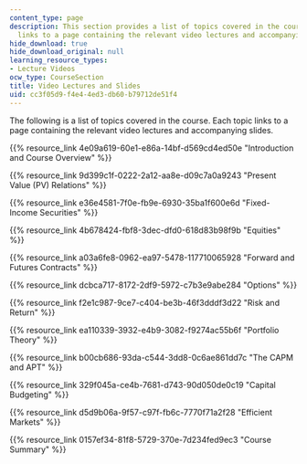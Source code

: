 ```yaml
---
content_type: page
description: This section provides a list of topics covered in the course. Each topic
  links to a page containing the relevant video lectures and accompanying slides.
hide_download: true
hide_download_original: null
learning_resource_types:
- Lecture Videos
ocw_type: CourseSection
title: Video Lectures and Slides
uid: cc3f05d9-f4e4-4ed3-db60-b79712de51f4
---
```


The following is a list of topics covered in the course. Each topic links to a page containing the relevant video lectures and accompanying slides.

{{% resource_link 4e09a619-60e1-e86a-14bf-d569cd4ed50e "Introduction and Course Overview" %}}

{{% resource_link 9d399c1f-0222-2a12-aa8e-d09c7a0a9243 "Present Value (PV) Relations" %}}

{{% resource_link e36e4581-7f0e-fb9e-6930-35ba1f600e6d "Fixed-Income Securities" %}}

{{% resource_link 4b678424-fbf8-3dec-dfd0-618d83b98f9b "Equities" %}}

{{% resource_link a03a6fe8-0962-ea97-5478-117710065928 "Forward and Futures Contracts" %}}

{{% resource_link dcbca717-8172-2df9-5972-c7b3e9abe284 "Options" %}}

{{% resource_link f2e1c987-9ce7-c404-be3b-46f3dddf3d22 "Risk and Return" %}}

{{% resource_link ea110339-3932-e4b9-3082-f9274ac55b6f "Portfolio Theory" %}}

{{% resource_link b00cb686-93da-c544-3dd8-0c6ae861dd7c "The CAPM and APT" %}}

{{% resource_link 329f045a-ce4b-7681-d743-90d050de0c19 "Capital Budgeting" %}}

{{% resource_link d5d9b06a-9f57-c97f-fb6c-7770f71a2f28 "Efficient Markets" %}}

{{% resource_link 0157ef34-81f8-5729-370e-7d234fed9ec3 "Course Summary" %}}